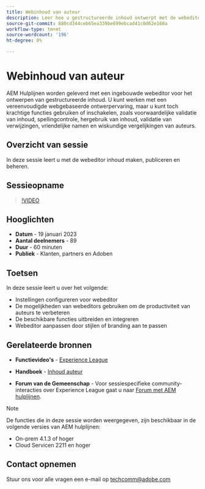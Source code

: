 ```yaml
---
title: Webinhoud van auteur
description: Leer hoe u gestructureerde inhoud ontwerpt met de webeditor.
source-git-commit: 880cd344ceb65ea339be699ebcad41c0d62e168a
workflow-type: tm+mt
source-wordcount: '196'
ht-degree: 0%

---
```


# Webinhoud van auteur

AEM Hulplijnen worden geleverd met een ingebouwde webeditor voor het ontwerpen van gestructureerde inhoud. U kunt werken met een vereenvoudigde webgebaseerde ontwerpervaring, maar u kunt toch krachtige functies gebruiken of inschakelen, zoals voorwaardelijke validatie van inhoud, spellingcontrole, hergebruik van inhoud, validatie van verwijzingen, vriendelijke namen en wiskundige vergelijkingen van auteurs.

## Overzicht van sessie

In deze sessie leert u met de webeditor inhoud maken, publiceren en beheren.

## Sessieopname

>[!VIDEO](https://video.tv.adobe.com/v/3414171/dita-authoring-ccms-web-author?quality=12&learn=on)

## Hooglichten

- **Datum** - 19 januari 2023
- **Aantal deelnemers** - 89
- **Duur** - 60 minuten
- **Publiek** - Klanten, partners en Adoben

## Toetsen

In deze sessie leert u over het volgende:
- Instellingen configureren voor webeditor
- De mogelijkheden van webeditors gebruiken om de productiviteit van auteurs te verbeteren
- De beschikbare functies uitbreiden en integreren
- Webeditor aanpassen door stijlen of branding aan te passen

## Gerelateerde bronnen

- **Functievideo&#39;s** -  [Experience League](https://experienceleague.adobe.com/docs/experience-manager-guides-learn/videos/advanced-user-guide/overview.html?lang=en)

- **Handboek** - [Inhoud auteur](https://help.adobe.com/en_US/xml-documentation-for-adobe-experience-manager/index.html#t=DXML-master-map/authoring-content.html)

- **Forum van de Gemeenschap** - Voor sessiespecifieke community-interacties over Experience League gaat u naar  [Forum met AEM hulplijnen](https://experienceleaguecommunities.adobe.com/t5/experience-manager-guides/bd-p/xml-documentation-discussions).

>[!NOTE]
>
> De functies die in deze sessie worden weergegeven, zijn beschikbaar in de volgende versies van AEM hulplijnen:
> - On-prem 4.1.3 of hoger
> - Cloud Servicen 2211 en hoger

## Contact opnemen

Stuur ons voor alle vragen een e-mail op <techcomm@adobe.com>
